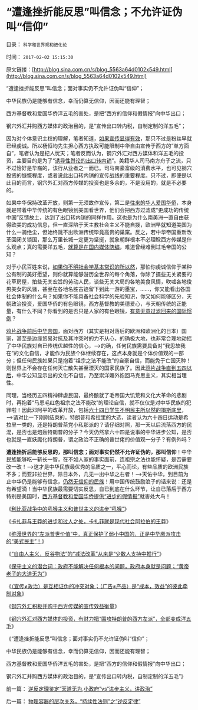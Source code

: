 # “遭逢挫折能反思”叫信念；不允许证伪叫“信仰”

目录： `科学和世界观和进化论` 

时间： `2017-02-02 15:15:30` 

原文链接：[http://blog.sina.com.cn/s/blog_5563a64d0102x549.html](http://blog.sina.com.cn/s/blog_5563a64d0102x549.html)

“遭逢挫折能反思”叫信念；面对事实仍不允许证伪叫“信仰”；

中华民族仍是能够有信念，幸而仍算无信仰，因而还能有理智；

西方基督教和爱国华侨洋五毛的害处，是把“西方的信仰和假情报”向中华出口；

钢穴外汇并购西方媒体的政治目的，是“宣传出口转内税，自制定制的洋五毛”；

因为对个体意识主权的理解，笔者知道，[如果宣传显得有效](../../../2015/11/8/宣传有效条件改变后的法国大革命，英国和纳粹德国；.md)，那只不过是粉丝早就已经虔诚。所以杨恒均先生担心西方执政可能限制中华自由宣传于西方的“单方面自”，笔者认为是杞人忧天；笔者反而认为，钢穴外汇对西方媒体和洋五毛的投资，主要目的是为了“[诱导性舆论的出口转内销](../../../2009/10/10/定制民意出口转内销.md)”。美籍华人司马南方舟子之流，只不过恰好是华裔的，该行从业者之一而已。司马南豪富级的消费水平，也可见钢穴投资的慷慨程度，或者说此出口转内销的宣传战线的重要程度。只不过，即便是以此目的而言，钢穴外汇对西方传媒的投资也是多余的，不是没用的，就是不必要的。

如果中华保持改革开放，则第一无须故作宣传，第二是[往来的华人爱国华侨](http://darthvad.blog.sohu.com/323607731.html)，本身就是带着中华传统的有色眼镜到美国看世界，他们会把西方过滤成“更成功的传统中国”反馈故土，达到了出口转内销的同样作用。这也是为什么南美洲一直自由获得欧美的成功信息，但一直深陷于天主教社会主义不能自拨，欧洲早就知道美国为什么一骑绝尘，但始终跳不出欧洲传统毕竟高贵的巢窠。反之，若中华帝国重新改革回闭关锁国，那么万里长城一定更为坚挺，就象朝鲜根本不必理睬西方传媒是什么观点；真的需要洋五毛，[就算是在国内媒体瞎编](../../../2015/5/10/妖魔化美国的全球左棍统一战线，是怎么结成的？.md)，难道曾经难倒过毛帝国的公知？

对于小民百姓来说，[如果你不明社会学基本常识的所以然](../../../2016/12/27/为中美之间的“比较社会学”建立科学框架和真实背景；.md)，那怕你虔诚信仰于某种公有制的美好愿望，则你就算能够游历全世界的每个角落，你除了摄些无关紧要的花草房屋，拍些无关宏旨的劳动人民，谈些无关大局的各地美食风情，吹嘘各地俊男美女的风骚，甚至在各地名胜古迹留下到此一游的墨宝，……，你又能看出各国社会体制的什么鸟？如果你不能具备社会科学的先验知识，你又如何能够区分，天朝政治投资，爱国华侨的有色眼镜，西方基督教的美德爱心，与天朝传统的正能量，有什么不同？你看到的是否只是人家的有色眼镜，[有意无意过滤回来的国际惯例](../../../2016/11/1/反户籍制度是构筑钢穴社会的脉络，基督教不是国际惯例；.md)？

[鸦片战争前后中华帝国](../../../2011/12/10/英殖民帝国的“侵略”和自由主义“时代”.md)，面对西方（其实是相对落后的欧洲和欧洲化的日本）国家，甚至是边缘贸易对抗及其冲突时的力不从心，的确极大地，也非常合理地动摇了中华民族对自已传统优越性的信心，——>的确，任何民族需要具备对“我思故我在”的文化自信，才能作为民族个体继续存在，这点本身就是个体价值观的一部分；但任何民族如果只是抱着“祖宗之法不能改”的自豪自信，而能免于亡国灭种！则世界上不会存在任何灭亡散失甚至湮灭的国家民族了。因此[鸦片战争直到五四以后](../../../2011/1/15/反思五四运动的局限性，道德治国不考虑国家成本；.md)，中华公知显示出的文化不自信，乃至崇洋媚外抱回马克思主义，其实相当理性。

同理，当经历五四精神肆虐民国，最终酿就了毛帝国大饥荒和文化大革命的悲剧时，再抱着“马恩毛红色祖宗之法不能改”的理论自信，就不仅仅是对中华民族的犯罪啦！因此邓阿平的改革开放，包括[六十四日学生不明民主所以然的竭斯底里](http://darthvad.blog.163.com/blog/static/5339947020094251031015/)，——>请对比一下刚刚结束的，特朗普和希拉里的大选，读者认为六十四日运动是希拉里一类的，还是特朗普茶党小私那派的？请仔细对照，那一天以后流落西方的民混，是否也是炮轰特朗普的分子？今天仍然拿六十四是说事的中华进步公知，是否也就是一直妖魔化特朗普，谓之政治不正确的普世佬的价值观一分子？有例外吗？

**遭逢挫折后能够反思的，那叫信念；面对事实仍然不允许证伪的，那叫信仰**！中华民族能够吃一斩长一智，在不如人家的事实面前，连祖宗之法也能怀疑，是否需要改一改！——>这才是中华民族最优秀的品质之一，平心而论，有些品质的欧洲民族不多；而亚非拉世界，除日本外，几无一出中华之右者！——>天佑中华，到目前为止中华仍是能够有信念，[仍然无信仰的民族](http://darthvad.blog.163.com/blog/static/533994702016911103236430/)！用中国传统鼓励浪子的话来说：还是有希望滴！当中华民族最需要切实反思，自已到底在什么环节，让自已落后于西方特别是美国时，[西方基督教和爱国华侨提供“进步的假情报”](../../../2016/12/11/进步主义是抢注“进步”的“退步主义”；.md)就害处大鸟！

《[利比亚战争中的吼猴主义和普世主义的进步“吼猴”](../../../2017/1/16/利比亚战争中的吼猴主义和普世的进步“吼猴”；.md)》

《[卡扎菲与王莽的进步和过人之处，卡扎菲就是现代社会阿拉伯的王莽](../../../2017/1/18/卡扎菲就是现代社会阿拉伯的王莽.md)》

《[弥漫世界的“左派普世价值”中，真正保护了弱小中国的，正是中华鹰派攻击的“美式民主”！](../../../2017/1/26/西方“基督教左派，普世价值”暴力“统治世界”的魅影危机.md)》

《[“自由人主义，反谷物法”的“减法改革”从来是“少数人支持中推行”](../../../2017/1/28/特朗普“自由放任”的支持率，高达历史空前的40-！.md)》

《[保守主义的潜台词：政府不能解决任何根本的问题，政府本身就是问题；“黄帝老子的大道无为”](../../../2017/1/29/特朗普若持保守主义的真实支持，与进步群众的普遍反对.md)》

《[（宣传≠政治）是互相证伪的冲突对象；（广告≠产品）是“成本，效益”的彼此牵制对象](../../../2017/1/29/（宣传≠政治）是互相证伪的冲突对象，类比（广告≠产品）.md)》

《[钢穴外汇积极并购于西方传媒的宣传效益衡量](../../../2017/1/31/钢穴外汇积极并购于西方传媒的宣传效益衡量；.md)》

《[钢穴外汇对西方媒体的投资，有财力把“围攻特朗普的西方左派”，全部变成洋五毛](../../../2017/2/1/特朗普不是麦卡锡主义，美国政府不会重执麦卡锡主义；.md)》

《“遭逢挫折能反思”叫信念；面对事实仍不允许证伪叫“信仰”；

中华民族仍是能够有信念，幸而仍算无信仰，因而还能有理智；

西方基督教和爱国华侨洋五毛的害处，是把“西方的信仰和假情报”向中华出口；

钢穴外汇并购西方媒体的政治目的，是“宣传出口转内税，自制定制的洋五毛”》

前一篇： [逆反定理鉴定“天道无为,小政府”vs“进步主义，讲政治”](../../../2017/2/3/逆反定理鉴定“天道无为,小政府”vs“进步主义，讲政治”.md)

后一篇： [物理容器的层次关系，“持续性法则”之“逆反定律”](../../../2017/2/1/物理容器的层次关系，“持续性法则”之“逆反定律”.md)


